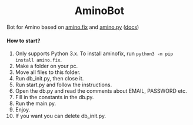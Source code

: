 <h1 align="center">
  AminoBot
</h1>

Bot for Amino based on [amino.fix](https://pypi.org/project/amino.fix/) and [amino.py](https://github.com/Slimakoi/Amino.py) ([docs](https://aminopy.readthedocs.io/en/latest/))

#### How to start?
1. Only supports Python 3.x. To install aminofix, run `python3 -m pip install amino.fix`.
2. Make a folder on your pc.
3. Move all files to this folder.
4. Run db_init.py, then close it.
5. Run start.py and follow the instructions.
6. Open the db.py and read the comments about EMAIL, PASSWORD etc.
7. Fill in the constants in the db.py.
8. Run the main.py.
9. Enjoy.
10. If you want you can delete db_init.py.
